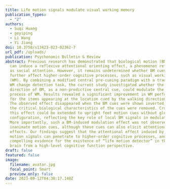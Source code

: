 ```yaml
---
title: Life motion signals modulate visual working memory
publication_types:
  - "2"
authors:
  - Suqi Huang
  - geyiping
  - Li Wang
  - Yi Jiang
doi: 10.3758/s13423-023-02362-7
url_pdf: /uploads/
publication: Psychonomic Bulletin & Review
abstract: Previous research has demonstrated that biological motion (BM) cues
  can induce a reflexive attentional orienting effect, a phenomenon referred to
  as social attention. However, it remains undetermined whether BM cues can
  further affect higher-order cognitive processes, such as visual working memory
  (WM). By combining a modified central pre-cueing paradigm with a traditional
  WM change detection task, the current study investigated whether the walking
  direction of BM, as a non-predictive central cue, could modulate the encoding
  process of WM. Results revealed a significant improvement in WM performance
  for the items appearing at the location cued by the walking direction of BM.
  The observed effect disappeared when the BM cues were shown inverted, or when
  the critical biological characteristics of the cues were removed. Crucially,
  this effect could be extended to upright feet motion cues without global
  configuration, reflecting the key role of local BM signals in modulating WM.
  More importantly, such a BM-induced modulation effect was not observed with
  inanimate motion cues, although these cues can also elicit attentional
  effects. Our findings suggest that the attentional effect induced by life
  motion signals can penetrate to higher-order cognitive processes, and provide
  compelling evidence for the existence of “life motion detector” in the human
  brain from a high-level cognitive function perspective.
draft: false
featured: false
image:
  filename: avatar.jpg
  focal_point: Smart
  preview_only: false
date: 2023-09-12T04:38:17.148Z
---
```

